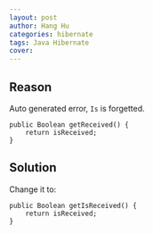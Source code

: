 ```yaml
---
layout: post
author: Hang Hu
categories: hibernate
tags: Java Hibernate 
cover: 
---
```


## Reason

Auto generated error, `Is` is forgetted.

```
public Boolean getReceived() {
    return isReceived;
}
```

## Solution

Change it to:

```
public Boolean getIsReceived() {
    return isReceived;
}
```
